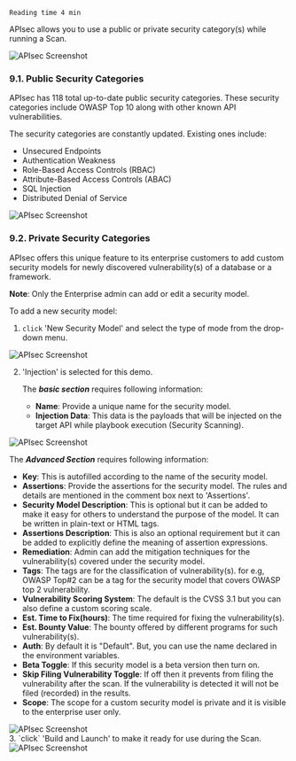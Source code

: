`Reading time 4 min`

APIsec allows you to use a public or private security category(s) while running a Scan.

<img alt="APIsec Screenshot" src="https://user-images.githubusercontent.com/75529175/166119715-6dc082bd-ea19-4d20-9700-8e2b883fa44b.png" />

### **9.1. Public Security Categories**
APIsec has 118 total up-to-date public security categories. These security categories include OWASP Top 10 along with other known API vulnerabilities. 

The security categories are constantly updated. Existing ones include:

- Unsecured Endpoints 
- Authentication Weakness
- Role-Based Access Controls (RBAC)
- Attribute-Based Access Controls (ABAC)
- SQL Injection
- Distributed Denial of Service 
      
<img alt="APIsec Screenshot" src="https://user-images.githubusercontent.com/75529175/166119698-502254b7-519d-408c-bd34-e8a2666d6bd4.png" />

### **9.2. Private Security Categories**
APIsec offers this unique feature to its enterprise customers to add custom security models for newly discovered vulnerability(s) of a database or a framework. 

**Note**: Only the Enterprise admin can add or edit a security model. 

To add a new security model:

1. `click` 'New Security Model' and select the type of mode from the drop-down menu. <br>
<img alt="APIsec Screenshot" src="https://user-images.githubusercontent.com/75529175/166119699-40a61d6a-f0bf-4303-b114-22c6612082ef.png" />

2. 'Injection' is selected for this demo.
   
   The ***basic section*** requires following information:
   
   - **Name**: Provide a unique name for the security model.
   - **Injection Data**: This data is the payloads that will be injected on the target API while playbook execution (Security Scanning). 
     
<img alt="APIsec Screenshot" src="https://user-images.githubusercontent.com/75529175/166119702-91656384-e946-4d3c-9a06-27b8169bffde.png" />
   
   The ***Advanced Section*** requires following information: 
   
   - **Key**: This is autofilled according to the name of the security model.
   - **Assertions**: Provide the assertions for the security model. The rules and details are mentioned in the comment box next to 'Assertions'.
   - **Security Model Description**: This is optional but it can be added to make it easy for others to understand the purpose of the model. It can be written in plain-text or HTML tags. 
   - **Assertions Description**: This is also an optional requirement but it can be added to explicitly define the meaning of assertion expressions.
   - **Remediation**: Admin can add the mitigation techniques for the vulnerability(s) covered under the security model. 
   - **Tags**: The tags are for the classification of vulnerability(s). for e.g, OWASP Top#2 can be a tag for the security model that covers OWASP top 2 vulnerability.
   - **Vulnerability Scoring System**: The default is the CVSS 3.1 but you can also define a custom scoring scale. 
   - **Est. Time to Fix(hours)**: The time required for fixing the vulnerability(s).
   - **Est. Bounty Value**: The bounty offered by different programs for such vulnerability(s).
   - **Auth**: By default it is "Default". But, you can use the name declared in the environment variables. 
   - **Beta Toggle**: If this security model is a beta version then turn on. 
   - **Skip Filing Vulnerability Toggle**:  If off then it prevents from filing the vulnerability after the scan. If the vulnerability is detected it will not be filed (recorded) in the results. 
   - **Scope**: The scope for a custom security model is private and it is visible to the enterprise user only.
 
 <img alt="APIsec Screenshot" src="https://user-images.githubusercontent.com/75529175/166119704-061d4b3c-0234-4bbf-904e-c7b5b50120e1.png"/>
<br>
3. `click` 'Build and Launch' to make it ready for use during the Scan.
    
<img alt="APIsec Screenshot" src="https://user-images.githubusercontent.com/75529175/166119708-5d3ada1e-4701-418b-89df-082aba0b8a7c.png"/>
